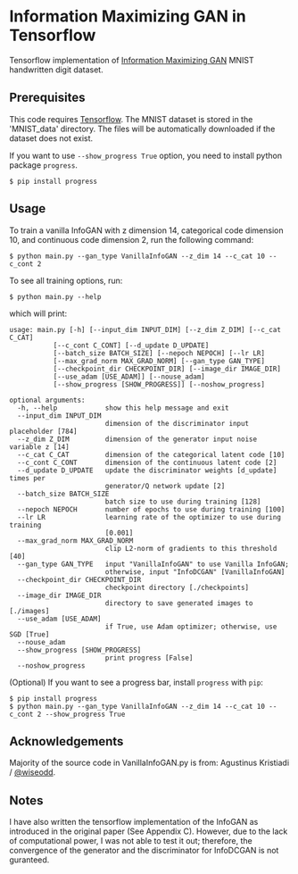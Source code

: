Information Maximizing GAN in Tensorflow
========================================

Tensorflow implementation of [Information Maximizing GAN](https://arxiv.org/abs/1606.03657) MNIST handwritten digit dataset.

Prerequisites
-------------

This code requires [Tensorflow](https://www.tensorflow.org/). The MNIST dataset is stored in the 'MNIST_data' directory. The files will be automatically downloaded if the dataset does not exist.
    
If you want to use `--show_progress True` option, you need to install python package `progress`.

    $ pip install progress
    
Usage
-----

To train a vanilla InfoGAN with z dimension 14, categorical code dimension 10, and continuous code dimension 2, run the following command:

    $ python main.py --gan_type VanillaInfoGAN --z_dim 14 --c_cat 10 --c_cont 2

To see all training options, run:

    $ python main.py --help

which will print:

    usage: main.py [-h] [--input_dim INPUT_DIM] [--z_dim Z_DIM] [--c_cat C_CAT]
               [--c_cont C_CONT] [--d_update D_UPDATE]
               [--batch_size BATCH_SIZE] [--nepoch NEPOCH] [--lr LR]
               [--max_grad_norm MAX_GRAD_NORM] [--gan_type GAN_TYPE]
               [--checkpoint_dir CHECKPOINT_DIR] [--image_dir IMAGE_DIR]
               [--use_adam [USE_ADAM]] [--nouse_adam]
               [--show_progress [SHOW_PROGRESS]] [--noshow_progress]

    optional arguments:
      -h, --help            show this help message and exit
      --input_dim INPUT_DIM
                            dimension of the discriminator input placeholder [784]
      --z_dim Z_DIM         dimension of the generator input noise variable z [14]
      --c_cat C_CAT         dimension of the categorical latent code [10]
      --c_cont C_CONT       dimension of the continuous latent code [2]
      --d_update D_UPDATE   update the discriminator weights [d_update] times per
                            generator/Q network update [2]
      --batch_size BATCH_SIZE
                            batch size to use during training [128]
      --nepoch NEPOCH       number of epochs to use during training [100]
      --lr LR               learning rate of the optimizer to use during training
                            [0.001]
      --max_grad_norm MAX_GRAD_NORM
                            clip L2-norm of gradients to this threshold [40]
      --gan_type GAN_TYPE   input "VanillaInfoGAN" to use Vanilla InfoGAN;
                            otherwise, input "InfoDCGAN" [VanillaInfoGAN]
      --checkpoint_dir CHECKPOINT_DIR
                            checkpoint directory [./checkpoints]
      --image_dir IMAGE_DIR
                            directory to save generated images to [./images]
      --use_adam [USE_ADAM]
                            if True, use Adam optimizer; otherwise, use SGD [True]
      --nouse_adam
      --show_progress [SHOW_PROGRESS]
                            print progress [False]
      --noshow_progress

(Optional) If you want to see a progress bar, install `progress` with `pip`:

    $ pip install progress
    $ python main.py --gan_type VanillaInfoGAN --z_dim 14 --c_cat 10 --c_cont 2 --show_progress True


Acknowledgements
----------------

Majority of the source code in VanillaInfoGAN.py is from: Agustinus Kristiadi / [@wiseodd](http://wiseodd.github.io/).


Notes
-----

I have also written the tensorflow implementation of the InfoGAN as introduced in the original paper (See Appendix C). However, due to the lack of computational power, I was not able to test it out; therefore, the convergence of the generator and the discriminator for InfoDCGAN is not guranteed.